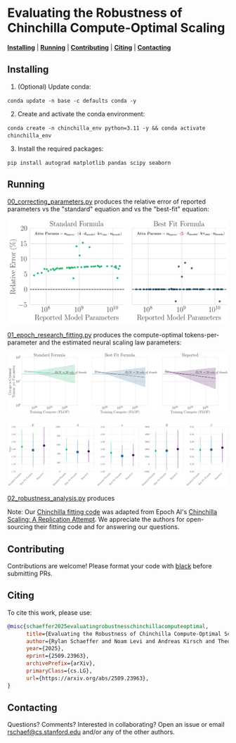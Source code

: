 # Evaluating the Robustness of Chinchilla Compute-Optimal Scaling

[**Installing**](#installing) | [**Running**](#running) | [**Contributing**](#contributingvlm) | [**Citing**](#citing) | [**Contacting**](#contacting)


## Installing

1. (Optional) Update conda:

`conda update -n base -c defaults conda -y`

2. Create and activate the conda environment:

`conda create -n chinchilla_env python=3.11 -y && conda activate chinchilla_env`

3. Install the required packages:

`pip install autograd matplotlib pandas scipy seaborn`


## Running

[00_correcting_parameters.py](notebooks/00_assessing_parameters/00_correcting_parameters.py) produces the relative error of reported parameters vs the "standard" equation and vs the "best-fit" equation:

![y=relative_error_x=reported_parameters_hue=equation.png](notebooks/00_assessing_parameters/results/y%3Drelative_error_x%3Dreported_parameters_hue%3Dequation.png)

[01_epoch_research_fitting.py](notebooks/01_epoch_research_fitting/01_epoch_research_fitting.py) produces the compute-optimal tokens-per-parameter and the estimated neural scaling law parameters:

![compute_optimal_tokens_per_parameter_by_models_parameters.png](notebooks/01_epoch_research_fitting/results/compute_optimal_tokens_per_parameter_by_compute.png)

![fit_parameters.png](notebooks/01_epoch_research_fitting/results/fit_parameters.png)

[02_robustness_analysis.py](notebooks/02_robustness_analysis/02_robustness_analysis.py) produces 

Note: Our [Chinchilla fitting code](src/epoch_research_chinchilla_fit.py) was adapted from Epoch AI's [Chinchilla Scaling: A Replication Attempt](https://github.com/epoch-research/analyzing-chinchilla/).
We appreciate the authors for open-sourcing their fitting code and for answering our questions. 


## Contributing

Contributions are welcome! Please format your code with [black](https://github.com/psf/black) before submitting PRs.

## Citing

To cite this work, please use:

```bibtex
@misc{schaeffer2025evaluatingrobustnesschinchillacomputeoptimal,
      title={Evaluating the Robustness of Chinchilla Compute-Optimal Scaling}, 
      author={Rylan Schaeffer and Noam Levi and Andreas Kirsch and Theo Guenais and Brando Miranda and Elyas Obbad and Sanmi Koyejo},
      year={2025},
      eprint={2509.23963},
      archivePrefix={arXiv},
      primaryClass={cs.LG},
      url={https://arxiv.org/abs/2509.23963}, 
}
```

## Contacting

Questions? Comments? Interested in collaborating?
Open an issue or email rschaef@cs.stanford.edu and/or any of the other authors.
